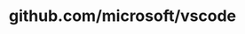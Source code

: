 ---
layout: post
title: github.com/microsoft/vscode
categories: link
tags: [انگلیسی, برنامه‌نویسی]
---
